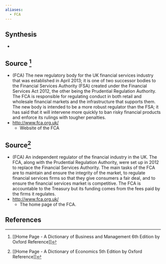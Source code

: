 ```yaml
---
aliases:
  - FCA
---
```

## Synthesis
- 
## Source [^1]
- (FCA) The new regulatory body for the UK financial services industry that was established in April 2013; it is one of two successor bodies to the Financial Services Authority (FSA) created under the Financial Services Act 2012, the other being the Prudential Regulation Authority. The FCA is responsible for regulating conduct in both retail and wholesale financial markets and the infrastructure that supports them. The new body is intended to be a more robust regulator than the FSA; it has said that it will intervene more quickly to ban risky financial products and enforce its rulings with tougher penalties.
- http://www.fca.org.uk/
	- Website of the FCA
## Source[^2]
- (FCA) An independent regulator of the financial industry in the UK. The FCA, along with the Prudential Regulation Authority, were set up in 2012 to replace the Financial Services Authority. The main tasks of the FCA are to maintain and ensure the integrity of the market, to regulate financial services firms so that they give consumers a fair deal, and to ensure the financial services market is competitive. The FCA is accountable to the Treasury but its funding comes from the fees paid by the firms it regulates.
- http://www.fca.org.uk/
	- The home page of the FCA.
## References

[^1]: [[Home Page - A Dictionary of Business and Management 6th Edition by Oxford Reference]]
[^2]: [[Home Page - A Dictionary of Economics 5th Edition by Oxford Reference]]
